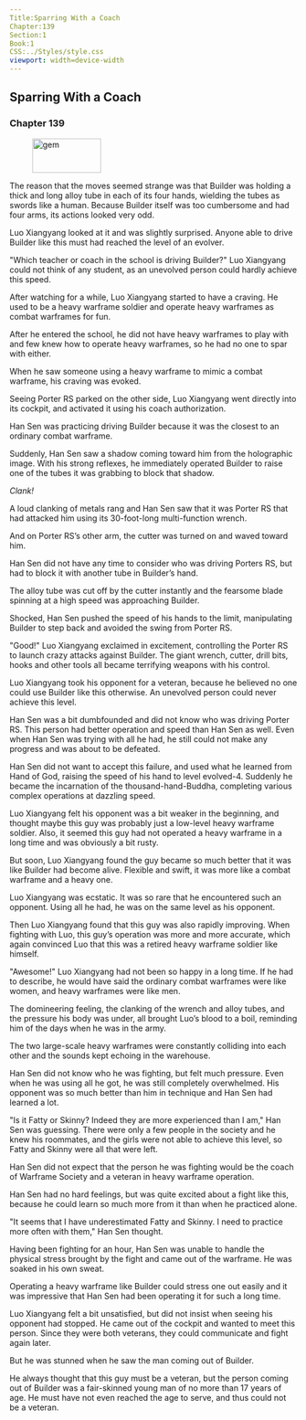 ```yaml
---
Title:Sparring With a Coach 
Chapter:139 
Section:1 
Book:1 
CSS:../Styles/style.css 
viewport: width=device-width
---
```

  
## Sparring With a Coach
### Chapter 139
  
<figure>
	<img src="../Images/gem.gif" alt="gem" id="gem" width="120" height="60" />
</figure>
  

  
The reason that the moves seemed strange was that Builder was holding a thick and long alloy tube in each of its four hands, wielding the tubes as swords like a human. Because Builder itself was too cumbersome and had four arms, its actions looked very odd.

Luo Xiangyang looked at it and was slightly surprised. Anyone able to drive Builder like this must had reached the level of an evolver.

"Which teacher or coach in the school is driving Builder?" Luo Xiangyang could not think of any student, as an unevolved person could hardly achieve this speed.

After watching for a while, Luo Xiangyang started to have a craving. He used to be a heavy warframe soldier and operate heavy warframes as combat warframes for fun.

After he entered the school, he did not have heavy warframes to play with and few knew how to operate heavy warframes, so he had no one to spar with either.

When he saw someone using a heavy warframe to mimic a combat warframe, his craving was evoked.

Seeing Porter RS parked on the other side, Luo Xiangyang went directly into its cockpit, and activated it using his coach authorization.

Han Sen was practicing driving Builder because it was the closest to an ordinary combat warframe.

Suddenly, Han Sen saw a shadow coming toward him from the holographic image. With his strong reflexes, he immediately operated Builder to raise one of the tubes it was grabbing to block that shadow.

*Clank!*

A loud clanking of metals rang and Han Sen saw that it was Porter RS that had attacked him using its 30-foot-long multi-function wrench.

And on Porter RS’s other arm, the cutter was turned on and waved toward him.

Han Sen did not have any time to consider who was driving Porters RS, but had to block it with another tube in Builder’s hand.

The alloy tube was cut off by the cutter instantly and the fearsome blade spinning at a high speed was approaching Builder.

Shocked, Han Sen pushed the speed of his hands to the limit, manipulating Builder to step back and avoided the swing from Porter RS.

"Good!" Luo Xiangyang exclaimed in excitement, controlling the Porter RS to launch crazy attacks against Builder. The giant wrench, cutter, drill bits, hooks and other tools all became terrifying weapons with his control.

Luo Xiangyang took his opponent for a veteran, because he believed no one could use Builder like this otherwise. An unevolved person could never achieve this level.

Han Sen was a bit dumbfounded and did not know who was driving Porter RS. This person had better operation and speed than Han Sen as well. Even when Han Sen was trying with all he had, he still could not make any progress and was about to be defeated.

Han Sen did not want to accept this failure, and used what he learned from Hand of God, raising the speed of his hand to level evolved-4. Suddenly he became the incarnation of the thousand-hand-Buddha, completing various complex operations at dazzling speed.

Luo Xiangyang felt his opponent was a bit weaker in the beginning, and thought maybe this guy was probably just a low-level heavy warframe soldier. Also, it seemed this guy had not operated a heavy warframe in a long time and was obviously a bit rusty.

But soon, Luo Xiangyang found the guy became so much better that it was like Builder had become alive. Flexible and swift, it was more like a combat warframe and a heavy one.

Luo Xiangyang was ecstatic. It was so rare that he encountered such an opponent. Using all he had, he was on the same level as his opponent.

Then Luo Xiangyang found that this guy was also rapidly improving. When fighting with Luo, this guy’s operation was more and more accurate, which again convinced Luo that this was a retired heavy warframe soldier like himself.

"Awesome!" Luo Xiangyang had not been so happy in a long time. If he had to describe, he would have said the ordinary combat warframes were like women, and heavy warframes were like men.

The domineering feeling, the clanking of the wrench and alloy tubes, and the pressure his body was under, all brought Luo’s blood to a boil, reminding him of the days when he was in the army.

The two large-scale heavy warframes were constantly colliding into each other and the sounds kept echoing in the warehouse.

Han Sen did not know who he was fighting, but felt much pressure. Even when he was using all he got, he was still completely overwhelmed. His opponent was so much better than him in technique and Han Sen had learned a lot.

"Is it Fatty or Skinny? Indeed they are more experienced than I am," Han Sen was guessing. There were only a few people in the society and he knew his roommates, and the girls were not able to achieve this level, so Fatty and Skinny were all that were left.

Han Sen did not expect that the person he was fighting would be the coach of Warframe Society and a veteran in heavy warframe operation.

Han Sen had no hard feelings, but was quite excited about a fight like this, because he could learn so much more from it than when he practiced alone.

"It seems that I have underestimated Fatty and Skinny. I need to practice more often with them," Han Sen thought.

Having been fighting for an hour, Han Sen was unable to handle the physical stress brought by the fight and came out of the warframe. He was soaked in his own sweat.

Operating a heavy warframe like Builder could stress one out easily and it was impressive that Han Sen had been operating it for such a long time.

Luo Xiangyang felt a bit unsatisfied, but did not insist when seeing his opponent had stopped. He came out of the cockpit and wanted to meet this person. Since they were both veterans, they could communicate and fight again later.

But he was stunned when he saw the man coming out of Builder.

He always thought that this guy must be a veteran, but the person coming out of Builder was a fair-skinned young man of no more than 17 years of age. He must have not even reached the age to serve, and thus could not be a veteran.